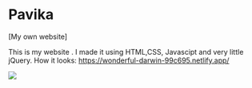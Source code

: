# Pavika
[My own website] 


This is my website . I made it using HTML,CSS, Javascipt and very little jQuery.
How it looks:
https://wonderful-darwin-99c695.netlify.app/


![](https://i.ibb.co/ThRYfdG/smiling-face.png)
